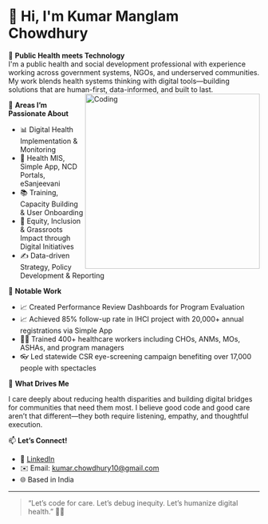 # 👋 Hi, I'm Kumar Manglam Chowdhury


🌱 **Public Health meets Technology**  
I'm a public health and social development professional with experience working across government systems, NGOs, and underserved communities. My work blends health systems thinking with digital tools—building solutions that are human-first, data-informed, and built to last.
<img align="right" alt="Coding" width="350" src="https://cdn.dribbble.com/users/1162077/screenshots/3848914/programmer.gif" />

🚀 **Areas I’m Passionate About**  
- 📊 Digital Health Implementation & Monitoring  
- 🧰 Health MIS, Simple App, NCD Portals, eSanjeevani  
- 📚 Training, Capacity Building & User Onboarding  
- 🤝 Equity, Inclusion & Grassroots Impact through Digital Initiatives
- ✍️ Data-driven Strategy, Policy Development & Reporting

  

📌 **Notable Work**
- 📈 Created Performance Review Dashboards for Program Evaluation 
- 📈 Achieved 85% follow-up rate in IHCI project with 20,000+ annual registrations via Simple App  
- 🧑‍⚕️ Trained 400+ healthcare workers including CHOs, ANMs, MOs, ASHAs, and program managers  
- 👓 Led statewide CSR eye-screening campaign benefiting over 17,000 people with spectacles


🧠 **What Drives Me**

I care deeply about reducing health disparities and building digital bridges for communities that need them most. I believe good code and good care aren’t that different—they both require listening, empathy, and thoughtful execution.

📫 **Let’s Connect!**  
- 💼 [LinkedIn](https://www.linkedin.com/in/kumarmanglamchowdhury)  
- ✉️ Email: kumar.chowdhury10@gmail.com  
- 🌐 Based in India

---
> “Let’s code for care. Let’s debug inequity. Let’s humanize digital health.” 🌿💡


